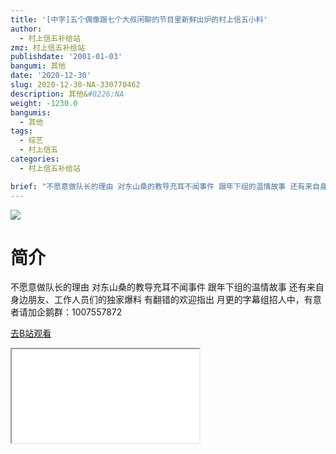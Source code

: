 ```yaml
---
title: '[中字]五个偶像跟七个大叔闲聊的节目里新鲜出炉的村上信五小料'
author:
  - 村上信五补给站
zmz: 村上信五补给站
publishdate: '2001-01-03'
bangumi: 其他
date: '2020-12-30'
slug: 2020-12-30-NA-330770462
description: 其他&#8226;NA
weight: -1230.0
bangumis:
  - 其他
tags:
  - 综艺
  - 村上信五
categories:
  - 村上信五补给站

brief: "不愿意做队长的理由 对东山桑的教导充耳不闻事件 跟年下组的温情故事 还有来自身边朋友、工作人员们的独家爆料 有翻错的欢迎指出 月更的字幕组招人中，有意者请加企鹅群：1007557872"
---
```

![](https://raw.githubusercontent.com/tcgriffith/owaraisite/master/static/tmpimg/e709a24859275af5814a109ccfd1dc5b68ffab2a.jpg.480.jpg)
# 简介  
不愿意做队长的理由
对东山桑的教导充耳不闻事件
跟年下组的温情故事
还有来自身边朋友、工作人员们的独家爆料
有翻错的欢迎指出
月更的字幕组招人中，有意者请加企鹅群：1007557872  

[去B站观看](https://www.bilibili.com/video/av330770462/)
<div class ="resp-container"><iframe class="testiframe" src="//player.bilibili.com/player.html?aid=330770462"", scrolling="no", allowfullscreen="true" > </iframe></div> 
